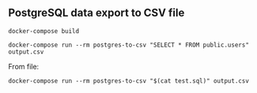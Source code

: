 ## PostgreSQL data export to CSV file
```
docker-compose build
```

```
docker-compose run --rm postgres-to-csv "SELECT * FROM public.users" output.csv
```

From file:
```
docker-compose run --rm postgres-to-csv "$(cat test.sql)" output.csv
```